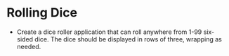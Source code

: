 # Rolling Dice

- Create a dice roller application that can roll anywhere from 1-99 six-sided dice. The dice should be displayed in rows of three, wrapping as needed.
